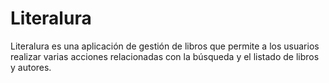 # Literalura

Literalura es una aplicación de gestión de libros que permite a los usuarios realizar varias acciones relacionadas con la búsqueda y el listado de libros y autores.

